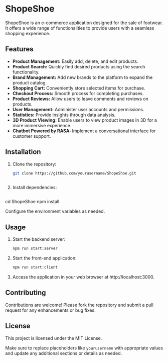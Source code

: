 # ShopeShoe

ShopeShoe is an e-commerce application designed for the sale of footwear. It offers a wide range of functionalities to provide users with a seamless shopping experience.

## Features

- **Product Management:** Easily add, delete, and edit products.
- **Product Search:** Quickly find desired products using the search functionality.
- **Brand Management:** Add new brands to the platform to expand the product catalog.
- **Shopping Cart:** Conveniently store selected items for purchase.
- **Checkout Process:** Smooth process for completing purchases.
- **Product Reviews:** Allow users to leave comments and reviews on products.
- **User Management:** Administer user accounts and permissions.
- **Statistics:** Provide insights through data analysis.
- **3D Product Viewing:** Enable users to view product images in 3D for a more immersive experience.
- **Chatbot Powered by RASA:** Implement a conversational interface for customer support.

## Installation

1. Clone the repository:
   ```bash
   git clone https://github.com/yourusername/ShopeShoe.git
  
2. Install dependencies:
   ```bash
  cd ShopeShoe
  npm install
  
  Configure the environment variables as needed.

## Usage
1. Start the backend server:
   ```bash
   npm run start:server

3. Start the front-end application:
   ```bash
   npm run start:client
3. Access the application in your web browser at http://localhost:3000.

## Contributing
Contributions are welcome! Please fork the repository and submit a pull request for any enhancements or bug fixes.

## License
This project is licensed under the MIT License.

   Make sure to replace placeholders like `yourusername` with appropriate values and update any additional sections or details as needed.






